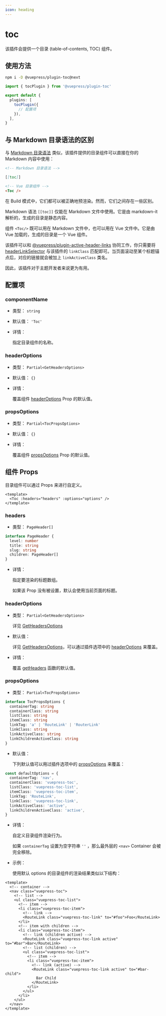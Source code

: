 ```yaml
---
icon: heading
---
```


# toc

<NpmBadge package="@vuepress/plugin-toc" />

该插件会提供一个目录 (table-of-contents, TOC) 组件。

## 使用方法

```bash
npm i -D @vuepress/plugin-toc@next
```

```ts
import { tocPlugin } from '@vuepress/plugin-toc'

export default {
  plugins: [
    tocPlugin({
      // 配置项
    }),
  ],
}
```

## 与 Markdown 目录语法的区别

与 [Markdown 目录语法](https://vuejs.press/zh/guide/markdown.html#目录) 类似，该插件提供的目录组件可以直接在你的 Markdown 内容中使用：

```md
<!-- Markdown 目录语法 -->

[[toc]]

<!-- Vue 目录组件 -->
<Toc />
```

在 Build 模式中，它们都可以被正确地预渲染。然而，它们之间存在一些区别。

Markdown 语法 `[[toc]]` 仅能在 Markdown 文件中使用。它是由 markdown-it 解析的，生成的目录是静态内容。

组件 `<Toc/>` 既可以用在 Markdown 文件中，也可以用在 Vue 文件中。它是由 Vue 加载的，生成的目录是一个 Vue 组件。

该插件可以和 [@vuepress/plugin-active-header-links](./active-header-links.md) 协同工作，你只需要将 [headerLinkSelector](./active-header-links.md#headerlinkselector) 与该插件的 `linkClass` 匹配即可。当页面滚动至某个标题锚点后，对应的链接就会被加上 `linkActiveClass` 类名。

因此，该插件对于主题开发者来说更为有用。

## 配置项

### componentName

- 类型： `string`

- 默认值： `'Toc'`

- 详情：

  指定目录组件的名称。

### headerOptions

- 类型： `Partial<GetHeadersOptions>`

- 默认值： `{}`

- 详情：

  覆盖组件 [headerOptions](#headeroptions-1) Prop 的默认值。

### propsOptions

- 类型： `Partial<TocPropsOptions>`

- 默认值： `{}`

- 详情：

  覆盖组件 [propsOptions](#propsoptions-1) Prop 的默认值。

## 组件 Props

目录组件可以通过 Props 来进行自定义。

```vue
<template>
  <Toc :headers="headers" :options="options" />
</template>
```

### headers

- 类型： `PageHeader[]`

```ts
interface PageHeader {
  level: number
  title: string
  slug: string
  children: PageHeader[]
}
```

- 详情：

  指定要渲染的标题数组。

  如果该 Prop 没有被设置，默认会使用当前页面的标题。

### headerOptions

- 类型： `Partial<GetHeadersOptions>`

  详见 [GetHeadersOptions](../../tools/helper/client.md#getheaders)

- 默认值：

  详见 [GetHeadersOptions](../../tools/helper/client.md#getheaders)，可以通过插件选项中的 [headerOptions](#headeroptions) 来覆盖。

- 详情：

  覆盖 [getHeaders](../../tools/helper/client.md#getheaders) 函数的默认值。

### propsOptions

- 类型： `Partial<TocPropsOptions>`

```ts
interface TocPropsOptions {
  containerTag: string
  containerClass: string
  listClass: string
  itemClass: string
  linkTag: 'a' | 'RouteLink' | 'RouterLink'
  linkClass: string
  linkActiveClass: string
  linkChildrenActiveClass: string
}
```

- 默认值：

  下列默认值可以用过插件选项中的 [propsOptions](#propsoptions) 来覆盖：

```ts
const defaultOptions = {
  containerTag: 'nav',
  containerClass: 'vuepress-toc',
  listClass: 'vuepress-toc-list',
  itemClass: 'vuepress-toc-item',
  linkTag: 'RouteLink',
  linkClass: 'vuepress-toc-link',
  linkActiveClass: 'active',
  linkChildrenActiveClass: 'active',
}
```

- 详情：

  自定义目录组件渲染行为。

  如果 `containerTag` 设置为空字符串 `''` ，那么最外层的 `<nav>` Container 会被完全移除。

- 示例：

  使用默认 options 的目录组件的渲染结果类似以下结构：

```vue
<template>
  <!-- container -->
  <nav class="vuepress-toc">
    <!-- list -->
    <ul class="vuepress-toc-list">
      <!-- item -->
      <li class="vuepress-toc-item">
        <!-- link -->
        <RouteLink class="vuepress-toc-link" to="#foo">Foo</RouteLink>
      </li>
      <!-- item with children -->
      <li class="vuepress-toc-item">
        <!-- link (children active) -->
        <RouteLink class="vuepress-toc-link active" to="#bar">Bar</RouteLink>
        <!-- list (children) -->
        <ul class="vuepress-toc-list">
          <!-- item -->
          <li class="vuepress-toc-item">
            <!-- link (active) -->
            <RouteLink class="vuepress-toc-link active" to="#bar-child">
              Bar Child
            </RouteLink>
          </li>
        </ul>
      </li>
    </ul>
  </nav>
</template>
```

